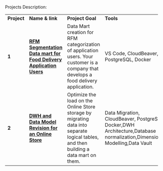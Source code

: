 Projects Description:

<table>
<tr>
<td><b>Project</b></td>
<td><b>Name & link</b></td>
<td><b>Project Goal</b></td>
<td><b>Tools</b></td>
<tr>

<td><b>1</b></td>
<td><a href="https://github.com/TIERESAID/DATA-ENGINEER/tree/main/de-project-sprint-1" target="_blank"><b>RFM Segmentation Data mart for Food Delivery Application Users</b></a></td>
<td>Data Mart creation for RFM categorization of application users. Your customer is a company that develops a food delivery application.</td>
<td>VS Code, CloudBeaver, PostgreSQL, Docker</td>
<tr>

<td><b>2</b></td>
<td><a href="https://github.com/TIERESAID/DATA-ENGINEER/tree/main/de-project-sprint-2" target="_blank"><b>DWH and Data Model Revision for an Online Store</b></a></td>
<td>Optimize the load on the Online Store storage  by migrating data into separate logical tables, and then building a data mart on them. </td>
<td>Data Migration, CloudBeaver, PostgreSQL, Docker,DWH Architecture,Database normalization,Dimensionnal Modelling,Data Vault </td>
<tr>

